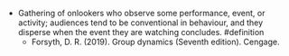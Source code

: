 - Gathering of onlookers who observe some performance, event, or activity; audiences tend to be conventional in behaviour, and they disperse when the event they are watching concludes. #definition
	- Forsyth, D. R. (2019). Group dynamics (Seventh edition). Cengage.